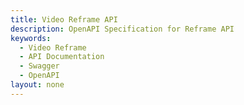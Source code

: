 ```yaml
---
title: Video Reframe API
description: OpenAPI Specification for Reframe API
keywords: 
  - Video Reframe
  - API Documentation
  - Swagger
  - OpenAPI
layout: none
--- 
```



<RedoclyAPIBlock src="/firefly-services/docs/audio-video/reframe-oas-v1.json"/>

